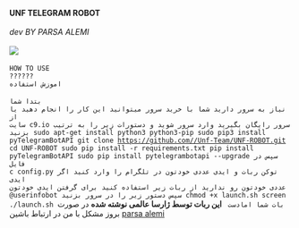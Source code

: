 <b>UNF TELEGRAM ROBOT </b>
<br>
<br>
<i>dev BY PARSA ALEMI</i>
<br>
<br>
<img src=http://unf.xzn.ir/bot.png>
<br>
<br>
<code>HOW TO USE ??????</code>
<br>
<code>اموزش استفاده</code>
<br>
<br>
<code>بتدا شما نیاز به سرور دارید شما با خرید سرور میتوانید این کار را انجام دهید یا از سایت 
c9.io
سرور رایگان بگیرید
وارد سرور شوید و دستورات زیر را به ترتیب بزنید 
sudo apt-get install python3 python3-pip
sudo pip3 install pyTelegramBotAPI
git clone https://github.com//Unf-Team/UNF-ROBOT.git
cd UNF-ROBOT
sudo pip install -r requirements.txt
pip install pyTelegramBotAPI
sudo pip install pytelegrambotapi --upgrade
سپس در فایل c
config.py
توکن ربات و ایدی عددی خودتون در تلگرام را وارد کنید اگر ایدی عددی خودتون رو ندارید از ربات زیر استفاده کنید برای گرفتن ایدی خودتون
@userinfobot
سپس دستور زیر را در سرور بزنید
chmod +x launch.sh
screen ./launch.sh
بات شما امادست
</code>
<b>این ربات توسط ژارسا عالمی نوشته شده</b>
در صورت بروز مشکل با من در ارتباط باشین
<a href="telegram.me/parsaalemi">parsa alemi</a>
